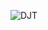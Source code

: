 

![DJT](https://img.clipartfest.com/63533fdcd1ce778450de9dd7fba7761c_8a83b943ba8d3e28504ca91b29efea-donald-trump-clipart_600-600.jpeg)
